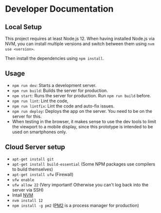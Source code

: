 # Developer Documentation

## Local Setup
This project requires at least Node.js 12. When having installed Node.js via NVM, you can install multiple versions and switch between them using `nvm use <version>`.

Then install the dependencies using `npm install`.

## Usage
* `npm run dev`: Starts a development server.
* `npm run build`: Builds the server for production.
* `npm start`: Runs the server for production. Run `npm run build` before.
* `npm run lint`: Lint the code,
* `npm run lintfix`: Lint the code and auto-fix issues.
* `npm run deploy`: Deploys the app on the server. You need to be on the server for this.
* When testing in the browser, it makes sense to use the dev tools to limit the viewport to a mobile display, since this prototype is intended to be used on smartphones only.

## Cloud Server setup
* `apt-get install git`
* `apt-get install build-essential` (Some NPM packages use compilers to build themselves)
* `apt-get install ufw` (Firewall)
* `ufw enable`
* `ufw allow 22` (Very important! Otherwise you can't log back into the server via SSH)
* Intall [NVM](https://github.com/nvm-sh/nvm)
* `nvm install 12`
* `npm install -g pm2` ([PM2](https://pm2.keymetrics.io/) is a process manager for production)